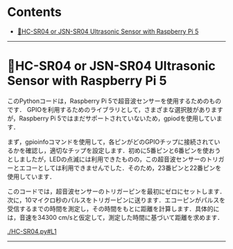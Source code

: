 # Contents

- [🤖HC-SR04 or JSN-SR04 Ultrasonic Sensor with Raspberry Pi 5](#🤖HC-SR04-or-JSN-SR04-Ultrasonic-Sensor-with-Raspberry-Pi-5)


---
# 🤖HC-SR04 or JSN-SR04 Ultrasonic Sensor with Raspberry Pi 5 

このPythonコードは，Raspberry Pi 5で超音波センサーを使用するためのものです．
GPIOを利用するためのライブラリとして，さまざまな選択肢がありますが，Raspberry Pi 5ではまだサポートされていないため，gpiodを使用しています．

まず，gpioinfoコマンドを使用して，各ピンがどのGPIOチップに接続されているかを確認し，適切なチップを設定します．初めに5番ピンと6番ピンを使おうとしましたが，LEDの点滅には利用できたものの，この超音波センサーのトリガーとエコーとしては利用できませんでした．そのため，23番ピンと22番ピンを使用しています．

このコードでは，超音波センサーのトリガーピンを最初にゼロにセットします．次に，10マイクロ秒のパルスをトリガーピンに送ります．エコーピンがパルスを受信するまでの時間を測定し，その時間をもとに距離を計算します．具体的には，音速を34300 cm/sと仮定して，測定した時間に基づいて距離を求めます．


[./HC-SR04.py#L1](./HC-SR04.py#L1)


---
